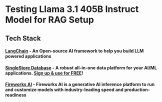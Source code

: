 # Testing Llama 3.1 405B Instruct Model for RAG Setup

## Tech Stack
#### [LangChain](https://www.langchain.com/) - An Open-source AI framework to help you build LLM powered applications
#### [SingleStore Database](https://bit.ly/3Y2I4cV) - A robust all-in-one data platform for your AI/ML applications. [Sign up & use for FREE](https://bit.ly/3Y2I4cV)!
#### [Fireworks AI](https://fireworks.ai/) - Fireworks AI is a generative AI inference platform to run and customize models with industry-leading speed and production-readiness
